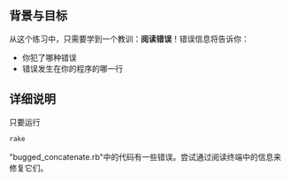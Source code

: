 <!-- Please put your translation here and with the same style in README.md -->
## 背景与目标

从这个练习中，只需要学到一个教训：**阅读错误**！错误信息将告诉你：

- 你犯了哪种错误
- 错误发生在你的程序的哪一行

## 详细说明

只要运行

```bash
rake
```

"bugged_concatenate.rb"中的代码有一些错误。尝试通过阅读终端中的信息来修复它们。
